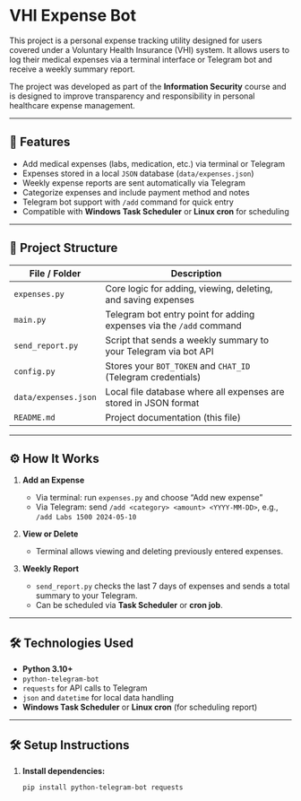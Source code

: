 # VHI Expense Bot

This project is a personal expense tracking utility designed for users covered under a Voluntary Health Insurance (VHI) system. It allows users to log their medical expenses via a terminal interface or Telegram bot and receive a weekly summary report.

The project was developed as part of the **Information Security** course and is designed to improve transparency and responsibility in personal healthcare expense management.

---

## 📌 Features

- Add medical expenses (labs, medication, etc.) via terminal or Telegram
- Expenses stored in a local `JSON` database (`data/expenses.json`)
- Weekly expense reports are sent automatically via Telegram
- Categorize expenses and include payment method and notes
- Telegram bot support with `/add` command for quick entry
- Compatible with **Windows Task Scheduler** or **Linux cron** for scheduling

---

## 🧠 Project Structure

| File / Folder         | Description                                                                 |
|------------------------|-----------------------------------------------------------------------------|
| `expenses.py`          | Core logic for adding, viewing, deleting, and saving expenses              |
| `main.py`              | Telegram bot entry point for adding expenses via the `/add` command        |
| `send_report.py`       | Script that sends a weekly summary to your Telegram via bot API            |
| `config.py`            | Stores your `BOT_TOKEN` and `CHAT_ID` (Telegram credentials)               |
| `data/expenses.json`   | Local file database where all expenses are stored in JSON format           |
| `README.md`            | Project documentation (this file)                                          |

---

## ⚙️ How It Works

1. **Add an Expense**
   - Via terminal: run `expenses.py` and choose “Add new expense”
   - Via Telegram: send `/add <category> <amount> <YYYY-MM-DD>`, e.g.,  
     `/add Labs 1500 2024-05-10`

2. **View or Delete**
   - Terminal allows viewing and deleting previously entered expenses.

3. **Weekly Report**
   - `send_report.py` checks the last 7 days of expenses and sends a total summary to your Telegram.
   - Can be scheduled via **Task Scheduler** or **cron job**.

---

## 🛠️ Technologies Used

- **Python 3.10+**
- `python-telegram-bot`
- `requests` for API calls to Telegram
- `json` and `datetime` for local data handling
- **Windows Task Scheduler** or **Linux cron** (for scheduling report)

---

## 🛠️ Setup Instructions

1. **Install dependencies:**

   ```bash
   pip install python-telegram-bot requests

